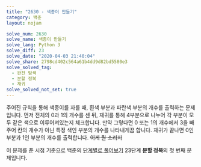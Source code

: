 ```yaml
---
title: "2630 - 색종이 만들기"
category: 백준
layout: nojam

solve_num: 2630
solve_name: 색종이 만들기
solve_lang: Python 3
solve_diff: 23
solve_date: "2020-04-03 21:40:04"
solve_share: 2798cd402c564a61b4dd9d82bd5580e3
solve_solved_tag:
  - 완전 탐색
  - 분할 정복
  - 재귀
solve_solved_not_set: true
---
```


주어진 규칙을 통해 색종이를 자를 때, 흰색 부분과 파란색 부분의 개수를 출력하는 문제입니다. 먼저 전체의 0과 1의 개수를 센 뒤, 재귀를 통해 4부분으로 나누어 각 부분이 모두 같은 색으로 이루어져있는지 체크합니다. 만약 그렇다면 0 또는 1의 개수에서 3을 빼주어 칸의 개수가 아닌 특정 색인 부분의 개수를 나타내게끔 합니다. 재귀가 끝나면 0인 부분과 1인 부분의 개수를 출력합니다. ~~이게 뭔 소리지~~

이 문제를 푼 시점 기준으로 백준의 [단계별로 풀어보기](http://noj.am/p/s) 23단계 **분할 정복**의 첫 번째 문제입니다.
